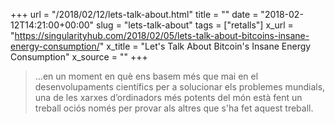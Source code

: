 +++
url = "/2018/02/12/lets-talk-about.html"
title = ""
date = "2018-02-12T14:21:00+00:00"
slug = "lets-talk-about"
tags = ["retalls"]
x_url = "https://singularityhub.com/2018/02/05/lets-talk-about-bitcoins-insane-energy-consumption/"
x_title = "Let's Talk About Bitcoin's Insane Energy Consumption"
x_source = ""
+++


> …en un moment en què ens basem més que mai en el desenvolupaments científics per a solucionar els problemes mundials, una de les xarxes d’ordinadors més potents del món està fent un treball ociós només per provar als altres que s'ha fet aquest treball.

